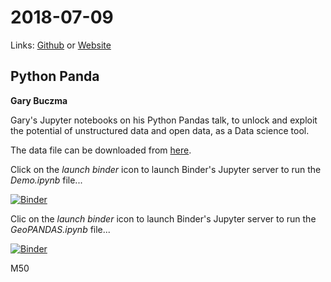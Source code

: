 # 2018-07-09
Links: [Github](https://github.com/irsbugs/meetings/blob/master/2018/2018-07-09/README.md) or [Website](https://irsbugs.github.io/meetings/2018/2018-07-09/) 

## Python Panda
**Gary Buczma**

Gary's Jupyter notebooks on his Python Pandas talk, to unlock and
exploit the potential of unstructured data and open data, as a Data science
tool.

The data file can be downloaded from [here](https://www.nzta.govt.nz/safety/safety-resources/road-safety-information-and-tools/disaggregated-crash-data/).

Click on the *launch binder* icon to launch Binder's Jupyter server to run the *Demo.ipynb* file...

[![Binder](https://mybinder.org/badge_logo.svg)](https://mybinder.org/v2/gh/HamPUG/meetings/master?filepath=2018%2F2018-07-09%2FDemo.ipynb)

Clic on the *launch binder* icon to launch Binder's Jupyter server to run the *GeoPANDAS.ipynb* file...

[![Binder](https://mybinder.org/badge_logo.svg)](https://mybinder.org/v2/gh/HamPUG/meetings/master?filepath=2018%2F2018-07-09%2FGeoPANDAS.ipynb)

M50
